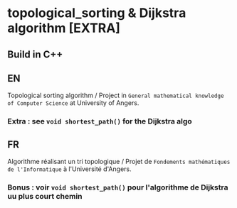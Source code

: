 # topological_sorting & Dijkstra algorithm [EXTRA]

## Build in C++ 

## EN 
Topological sorting algorithm / Project in `General mathematical knowledge of Computer Science` at University of Angers. 
### Extra : see `void shortest_path()` for the Dijkstra algo
## FR
Algorithme réalisant un tri topologique / Projet de `Fondements mathématiques de l'Informatique` à l'Université d'Angers. 
### Bonus : voir `void shortest_path()` pour l'algorithme de Dijkstra uu plus court chemin 


